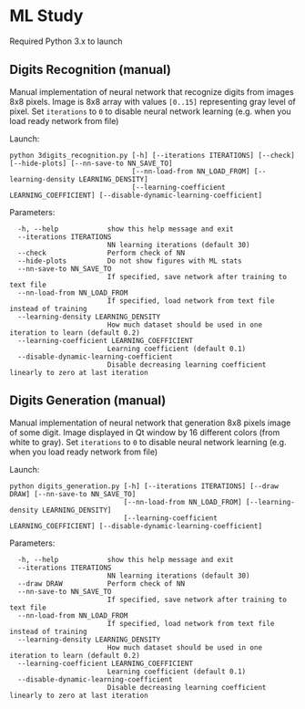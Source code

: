 # ML Study

Required Python 3.x to launch

## Digits Recognition (manual)

Manual implementation of neural network that recognize digits from images 8x8 pixels.
Image is 8x8 array with values `[0..15]` representing gray level of pixel. Set `iterations` to `0` to disable
neural network learning (e.g. when you load ready network from file)

Launch:
```
python 3digits_recognition.py [-h] [--iterations ITERATIONS] [--check] [--hide-plots] [--nn-save-to NN_SAVE_TO]
                              [--nn-load-from NN_LOAD_FROM] [--learning-density LEARNING_DENSITY]
                              [--learning-coefficient LEARNING_COEFFICIENT] [--disable-dynamic-learning-coefficient]
```

Parameters:
```
  -h, --help            show this help message and exit
  --iterations ITERATIONS
                        NN learning iterations (default 30)
  --check               Perform check of NN
  --hide-plots          Do not show figures with ML stats
  --nn-save-to NN_SAVE_TO
                        If specified, save network after training to text file
  --nn-load-from NN_LOAD_FROM
                        If specified, load network from text file instead of training
  --learning-density LEARNING_DENSITY
                        How much dataset should be used in one iteration to learn (default 0.2)
  --learning-coefficient LEARNING_COEFFICIENT
                        Learning coefficient (default 0.1)
  --disable-dynamic-learning-coefficient
                        Disable decreasing learning coefficient linearly to zero at last iteration
```

## Digits Generation (manual)

Manual implementation of neural network that generation 8x8 pixels image of some digit. Image displayed in
Qt window by 16 different colors (from white to gray). Set `iterations` to `0` to disable neural network learning
(e.g. when you load ready network from file)

Launch:
```
python digits_generation.py [-h] [--iterations ITERATIONS] [--draw DRAW] [--nn-save-to NN_SAVE_TO]
                            [--nn-load-from NN_LOAD_FROM] [--learning-density LEARNING_DENSITY]
                            [--learning-coefficient LEARNING_COEFFICIENT] [--disable-dynamic-learning-coefficient]
```

Parameters:
```
  -h, --help            show this help message and exit
  --iterations ITERATIONS
                        NN learning iterations (default 30)
  --draw DRAW           Perform check of NN
  --nn-save-to NN_SAVE_TO
                        If specified, save network after training to text file
  --nn-load-from NN_LOAD_FROM
                        If specified, load network from text file instead of training
  --learning-density LEARNING_DENSITY
                        How much dataset should be used in one iteration to learn (default 0.2)
  --learning-coefficient LEARNING_COEFFICIENT
                        Learning coefficient (default 0.1)
  --disable-dynamic-learning-coefficient
                        Disable decreasing learning coefficient linearly to zero at last iteration
```
